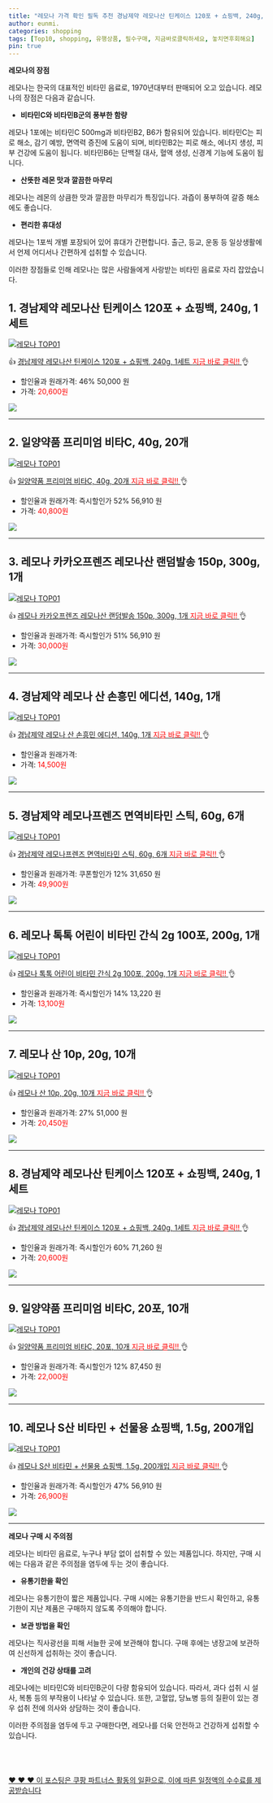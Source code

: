 ```yaml
---
title: "레모나 가격 확인 필독 추천 경남제약 레모나산 틴케이스 120포 + 쇼핑백, 240g, 1세트 비교 장점 구매가이드"
author: eunmi.
categories: shopping
tags: [Top10, shopping, 유행상품, 필수구매, 지금바로클릭하세요, 놓치면후회해요]
pin: true
---
```

**레모나의 장점**

레모나는 한국의 대표적인 비타민 음료로, 1970년대부터 판매되어 오고 있습니다. 레모나의 장점은 다음과 같습니다.

* **비타민C와 비타민B군의 풍부한 함량**

레모나 1포에는 비타민C 500mg과 비타민B2, B6가 함유되어 있습니다. 비타민C는 피로 해소, 감기 예방, 면역력 증진에 도움이 되며, 비타민B2는 피로 해소, 에너지 생성, 피부 건강에 도움이 됩니다. 비타민B6는 단백질 대사, 혈액 생성, 신경계 기능에 도움이 됩니다.

* **산뜻한 레몬 맛과 깔끔한 마무리**

레모나는 레몬의 상큼한 맛과 깔끔한 마무리가 특징입니다. 과즙이 풍부하여 갈증 해소에도 좋습니다.

* **편리한 휴대성**

레모나는 1포씩 개별 포장되어 있어 휴대가 간편합니다. 출근, 등교, 운동 등 일상생활에서 언제 어디서나 간편하게 섭취할 수 있습니다.

이러한 장점들로 인해 레모나는 많은 사람들에게 사랑받는 비타민 음료로 자리 잡았습니다.

   

## 1. 경남제약 레모나산 틴케이스 120포 + 쇼핑백, 240g, 1세트

[![레모나 TOP01](https://thumbnail9.coupangcdn.com/thumbnails/remote/230x230ex/image/retail/images/5378848213863463-c6df9dc6-10fc-49b0-a03b-a56d2c668705.jpg)](https://link.coupang.com/re/AFFSDP?lptag=AF3617701&subid=GithubCoopas&pageKey=7251718191&traceid=V0-153&itemId=18448178046&vendorItemId=70647203367)


👍 [경남제약 레모나산 틴케이스 120포 + 쇼핑백, 240g, 1세트 <font color=red> 지금 바로 클릭!! </font> ](https://link.coupang.com/re/AFFSDP?lptag=AF3617701&subid=GithubCoopas&pageKey=7251718191&traceid=V0-153&itemId=18448178046&vendorItemId=70647203367) 👌 


- 할인율과 원래가격: 46%  50,000   원
- 가격: <span style='color:red'>20,600원</span>

[![](/discount_price.png)](https://link.coupang.com/re/AFFSDP?lptag=AF3617701&subid=GithubCoopas&pageKey=7251718191&traceid=V0-153&itemId=18448178046&vendorItemId=70647203367)

---


   

## 2. 일양약품 프리미엄 비타C, 40g, 20개

[![레모나 TOP01](https://thumbnail7.coupangcdn.com/thumbnails/remote/230x230ex/image/retail/images/1661530540992167-22d893c1-e443-453a-bf1a-96f327170523.jpg)](https://link.coupang.com/re/AFFSDP?lptag=AF3617701&subid=GithubCoopas&pageKey=1008920&traceid=V0-153&itemId=17910188470&vendorItemId=85072875587)


👍 [일양약품 프리미엄 비타C, 40g, 20개 <font color=red> 지금 바로 클릭!! </font> ](https://link.coupang.com/re/AFFSDP?lptag=AF3617701&subid=GithubCoopas&pageKey=1008920&traceid=V0-153&itemId=17910188470&vendorItemId=85072875587) 👌 


- 할인율과 원래가격: 즉시할인가 52%  56,910   원
- 가격: <span style='color:red'>40,800원</span>

[![](/discount_price.png)](https://link.coupang.com/re/AFFSDP?lptag=AF3617701&subid=GithubCoopas&pageKey=1008920&traceid=V0-153&itemId=17910188470&vendorItemId=85072875587)

---


   

## 3. 레모나 카카오프렌즈 레모나산 랜덤발송 150p, 300g, 1개

[![레모나 TOP01](https://thumbnail7.coupangcdn.com/thumbnails/remote/230x230ex/image/retail/images/4408777830031310-4748211f-bcc3-4edc-943a-d8367d81883a.jpg)](https://link.coupang.com/re/AFFSDP?lptag=AF3617701&subid=GithubCoopas&pageKey=6537152377&traceid=V0-153&itemId=18725524068&vendorItemId=79726952015)


👍 [레모나 카카오프렌즈 레모나산 랜덤발송 150p, 300g, 1개 <font color=red> 지금 바로 클릭!! </font> ](https://link.coupang.com/re/AFFSDP?lptag=AF3617701&subid=GithubCoopas&pageKey=6537152377&traceid=V0-153&itemId=18725524068&vendorItemId=79726952015) 👌 


- 할인율과 원래가격: 즉시할인가 51%  56,910   원
- 가격: <span style='color:red'>30,000원</span>

[![](/discount_price.png)](https://link.coupang.com/re/AFFSDP?lptag=AF3617701&subid=GithubCoopas&pageKey=6537152377&traceid=V0-153&itemId=18725524068&vendorItemId=79726952015)

---


   

## 4. 경남제약 레모나 산 손흥민 에디션, 140g, 1개

[![레모나 TOP01](https://thumbnail10.coupangcdn.com/thumbnails/remote/230x230ex/image/retail/images/8312735171549906-8a9c8079-57ac-4efd-a19c-62451bb8c405.jpg)](https://link.coupang.com/re/AFFSDP?lptag=AF3617701&subid=GithubCoopas&pageKey=7069470552&traceid=V0-153&itemId=17551263180&vendorItemId=71620856212)


👍 [경남제약 레모나 산 손흥민 에디션, 140g, 1개 <font color=red> 지금 바로 클릭!! </font> ](https://link.coupang.com/re/AFFSDP?lptag=AF3617701&subid=GithubCoopas&pageKey=7069470552&traceid=V0-153&itemId=17551263180&vendorItemId=71620856212) 👌 


- 할인율과 원래가격: 
- 가격: <span style='color:red'>14,500원</span>

[![](/discount_price.png)](https://link.coupang.com/re/AFFSDP?lptag=AF3617701&subid=GithubCoopas&pageKey=7069470552&traceid=V0-153&itemId=17551263180&vendorItemId=71620856212)

---


   

## 5. 경남제약 레모나프렌즈 면역비타민 스틱, 60g, 6개

[![레모나 TOP01](https://thumbnail9.coupangcdn.com/thumbnails/remote/230x230ex/image/vendor_inventory/a357/51a3a331068a1ae252ee922f908e72c81440d2000c17b88e6f8891bd450c.jpg)](https://link.coupang.com/re/AFFSDP?lptag=AF3617701&subid=GithubCoopas&pageKey=6942275100&traceid=V0-153&itemId=19241310170&vendorItemId=86407495307)


👍 [경남제약 레모나프렌즈 면역비타민 스틱, 60g, 6개 <font color=red> 지금 바로 클릭!! </font> ](https://link.coupang.com/re/AFFSDP?lptag=AF3617701&subid=GithubCoopas&pageKey=6942275100&traceid=V0-153&itemId=19241310170&vendorItemId=86407495307) 👌 


- 할인율과 원래가격: 쿠폰할인가 12%  31,650   원
- 가격: <span style='color:red'>49,900원</span>

[![](/discount_price.png)](https://link.coupang.com/re/AFFSDP?lptag=AF3617701&subid=GithubCoopas&pageKey=6942275100&traceid=V0-153&itemId=19241310170&vendorItemId=86407495307)

---


   

## 6. 레모나 톡톡 어린이 비타민 간식 2g 100포, 200g, 1개

[![레모나 TOP01](https://thumbnail6.coupangcdn.com/thumbnails/remote/230x230ex/image/retail/images/4084483683381896-176db082-96a6-4e1c-9130-ec18b7a1b792.jpg)](https://link.coupang.com/re/AFFSDP?lptag=AF3617701&subid=GithubCoopas&pageKey=7510907103&traceid=V0-153&itemId=19679747022&vendorItemId=86785146602)


👍 [레모나 톡톡 어린이 비타민 간식 2g 100포, 200g, 1개 <font color=red> 지금 바로 클릭!! </font> ](https://link.coupang.com/re/AFFSDP?lptag=AF3617701&subid=GithubCoopas&pageKey=7510907103&traceid=V0-153&itemId=19679747022&vendorItemId=86785146602) 👌 


- 할인율과 원래가격: 즉시할인가 14%  13,220   원
- 가격: <span style='color:red'>13,100원</span>

[![](/discount_price.png)](https://link.coupang.com/re/AFFSDP?lptag=AF3617701&subid=GithubCoopas&pageKey=7510907103&traceid=V0-153&itemId=19679747022&vendorItemId=86785146602)

---


   

## 7. 레모나 산 10p, 20g, 10개

[![레모나 TOP01](https://thumbnail8.coupangcdn.com/thumbnails/remote/230x230ex/image/vendor_inventory/e73d/63bac382602dc2c4f9f141be0be347bf0c521d1a138bbe1ad00b8386ec9a.jpg)](https://link.coupang.com/re/AFFSDP?lptag=AF3617701&subid=GithubCoopas&pageKey=5455124649&traceid=V0-153&itemId=18099465558&vendorItemId=85251667556)


👍 [레모나 산 10p, 20g, 10개 <font color=red> 지금 바로 클릭!! </font> ](https://link.coupang.com/re/AFFSDP?lptag=AF3617701&subid=GithubCoopas&pageKey=5455124649&traceid=V0-153&itemId=18099465558&vendorItemId=85251667556) 👌 


- 할인율과 원래가격: 27%  51,000   원
- 가격: <span style='color:red'>20,450원</span>

[![](/discount_price.png)](https://link.coupang.com/re/AFFSDP?lptag=AF3617701&subid=GithubCoopas&pageKey=5455124649&traceid=V0-153&itemId=18099465558&vendorItemId=85251667556)

---


   

## 8. 경남제약 레모나산 틴케이스 120포 + 쇼핑백, 240g, 1세트

[![레모나 TOP01](https://thumbnail9.coupangcdn.com/thumbnails/remote/230x230ex/image/retail/images/5378848213863463-c6df9dc6-10fc-49b0-a03b-a56d2c668705.jpg)](https://link.coupang.com/re/AFFSDP?lptag=AF3617701&subid=GithubCoopas&pageKey=6659186726&traceid=V0-153&itemId=15281504415&vendorItemId=82501995510)


👍 [경남제약 레모나산 틴케이스 120포 + 쇼핑백, 240g, 1세트 <font color=red> 지금 바로 클릭!! </font> ](https://link.coupang.com/re/AFFSDP?lptag=AF3617701&subid=GithubCoopas&pageKey=6659186726&traceid=V0-153&itemId=15281504415&vendorItemId=82501995510) 👌 


- 할인율과 원래가격: 즉시할인가 60%  71,260   원
- 가격: <span style='color:red'>20,600원</span>

[![](/discount_price.png)](https://link.coupang.com/re/AFFSDP?lptag=AF3617701&subid=GithubCoopas&pageKey=6659186726&traceid=V0-153&itemId=15281504415&vendorItemId=82501995510)

---


   

## 9. 일양약품 프리미엄 비타C, 20포, 10개

[![레모나 TOP01](https://thumbnail10.coupangcdn.com/thumbnails/remote/230x230ex/image/retail/images/346129216038119-0481973b-e3cc-4df3-a5bf-c0e147b5dad3.jpg)](https://link.coupang.com/re/AFFSDP?lptag=AF3617701&subid=GithubCoopas&pageKey=4549354314&traceid=V0-153&itemId=5519282281&vendorItemId=72818825576)


👍 [일양약품 프리미엄 비타C, 20포, 10개 <font color=red> 지금 바로 클릭!! </font> ](https://link.coupang.com/re/AFFSDP?lptag=AF3617701&subid=GithubCoopas&pageKey=4549354314&traceid=V0-153&itemId=5519282281&vendorItemId=72818825576) 👌 


- 할인율과 원래가격: 즉시할인가 12%  87,450   원
- 가격: <span style='color:red'>22,000원</span>

[![](/discount_price.png)](https://link.coupang.com/re/AFFSDP?lptag=AF3617701&subid=GithubCoopas&pageKey=4549354314&traceid=V0-153&itemId=5519282281&vendorItemId=72818825576)

---


   

## 10. 레모나 S산 비타민 + 선물용 쇼핑백, 1.5g, 200개입

[![레모나 TOP01](https://thumbnail8.coupangcdn.com/thumbnails/remote/230x230ex/image/vendor_inventory/242d/1f901e70a22235a5709c1cfb4da2ae4f6c8d34a72a9033baf15c6c2b3e1d.jpg)](https://link.coupang.com/re/AFFSDP?lptag=AF3617701&subid=GithubCoopas&pageKey=6779203513&traceid=V0-153&itemId=15936460811&vendorItemId=82077468740)


👍 [레모나 S산 비타민 + 선물용 쇼핑백, 1.5g, 200개입 <font color=red> 지금 바로 클릭!! </font> ](https://link.coupang.com/re/AFFSDP?lptag=AF3617701&subid=GithubCoopas&pageKey=6779203513&traceid=V0-153&itemId=15936460811&vendorItemId=82077468740) 👌 


- 할인율과 원래가격: 즉시할인가 47%  56,910   원
- 가격: <span style='color:red'>26,900원</span>

[![](/discount_price.png)](https://link.coupang.com/re/AFFSDP?lptag=AF3617701&subid=GithubCoopas&pageKey=6779203513&traceid=V0-153&itemId=15936460811&vendorItemId=82077468740)

---
**레모나 구매 시 주의점**

레모나는 비타민 음료로, 누구나 부담 없이 섭취할 수 있는 제품입니다. 하지만, 구매 시에는 다음과 같은 주의점을 염두에 두는 것이 좋습니다.

* **유통기한을 확인**

레모나는 유통기한이 짧은 제품입니다. 구매 시에는 유통기한을 반드시 확인하고, 유통기한이 지난 제품은 구매하지 않도록 주의해야 합니다.

* **보관 방법을 확인**

레모나는 직사광선을 피해 서늘한 곳에 보관해야 합니다. 구매 후에는 냉장고에 보관하여 신선하게 섭취하는 것이 좋습니다.

* **개인의 건강 상태를 고려**

레모나에는 비타민C와 비타민B군이 다량 함유되어 있습니다. 따라서, 과다 섭취 시 설사, 복통 등의 부작용이 나타날 수 있습니다. 또한, 고혈압, 당뇨병 등의 질환이 있는 경우 섭취 전에 의사와 상담하는 것이 좋습니다.

이러한 주의점을 염두에 두고 구매한다면, 레모나를 더욱 안전하고 건강하게 섭취할 수 있습니다.<br><br><br><br><br> [ ❤ ❤ ❤ 이 포스팅은 쿠팡 파트너스 활동의 일환으로, 이에 따른 일정액의 수수료를 제공받습니다](https://link.coupang.com/a/bcEFyh)